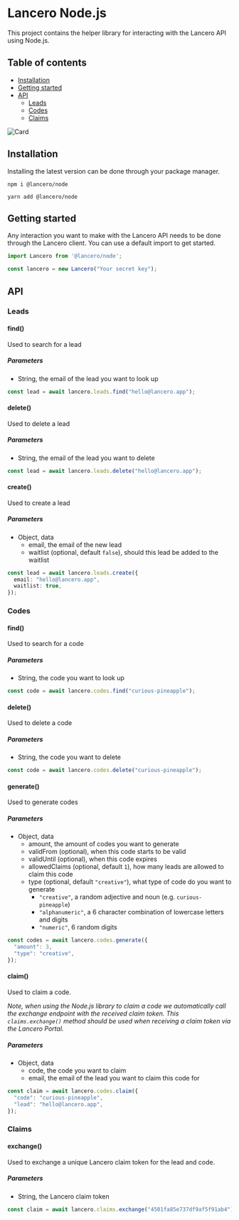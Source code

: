 # Lancero Node.js
This project contains the helper library for interacting with the Lancero API using Node.js.

## Table of contents
- [Installation](#installation)
- [Getting started](#getting-started)
- [API](#api)
    - [Leads](#leads)
    - [Codes](#codes)
    - [Claims](#claims)

![Card](https://cdn.lancero.app/assets/card.png)

## Installation
Installing the latest version can be done through your package manager.

```shell
npm i @lancero/node

yarn add @lancero/node
```

## Getting started
Any interaction you want to make with the Lancero API needs to be done through the Lancero client. You can use a default import to get started.

```js
import Lancero from '@lancero/node';

const lancero = new Lancero("Your secret key");
```

## API
### Leads
#### find()
Used to search for a lead

##### Parameters
- String, the email of the lead you want to look up
```ts
const lead = await lancero.leads.find("hello@lancero.app");
```

#### delete()
Used to delete a lead

##### Parameters
- String, the email of the lead you want to delete
```ts
const lead = await lancero.leads.delete("hello@lancero.app");
```

#### create()
Used to create a lead

##### Parameters
- Object, data
  - email, the email of the new lead
  - waitlist (optional, default `false`), should this lead be added to the waitlist

```ts
const lead = await lancero.leads.create({ 
  email: "hello@lancero.app",
  waitlist: true,
});
```

### Codes
#### find()
Used to search for a code

##### Parameters
- String, the code you want to look up
```ts
const code = await lancero.codes.find("curious-pineapple");
```

#### delete()
Used to delete a code

##### Parameters
- String, the code you want to delete
```ts
const code = await lancero.codes.delete("curious-pineapple");
```

#### generate()
Used to generate codes

##### Parameters
- Object, data
  - amount, the amount of codes you want to generate
  - validFrom (optional), when this code starts to be valid
  - validUntil (optional), when this code expires
  - allowedClaims (optional, default `1`), how many leads are allowed to claim this code
  - type (optional, default `"creative"`), what type of code do you want to generate
    - `"creative"`, a random adjective and noun (e.g. `curious-pineapple`)
    - `"alphanumeric"`, a 6 character combination of lowercase letters and digits
    - `"numeric"`, 6 random digits
```ts
const codes = await lancero.codes.generate({
  "amount": 3,
  "type": "creative",
});
```

#### claim()
Used to claim a code. 

*Note, when using the Node.js library to claim a code we automatically call the exchange endpoint with the received claim token. This `claims.exchange()` method should be used when receiving a claim token via the Lancero Portal.*

##### Parameters
- Object, data
  - code, the code you want to claim
  - email, the email of the lead you want to claim this code for
```ts
const claim = await lancero.codes.claim({
  "code": "curious-pineapple",
  "lead": "hello@lancero.app",
});
```

### Claims
#### exchange()
Used to exchange a unique Lancero claim token for the lead and code.

##### Parameters
- String, the Lancero claim token
```ts
const claim = await lancero.claims.exchange("4501fa85e737df9af5f91ab4");
```